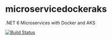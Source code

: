 # microservicedockeraks
.NET 6 Microservices with Docker and AKS

[![Build Status](https://dev.azure.com/rohansawant10553/Shopping/_apis/build/status/shoppingapi-pipeline?branchName=main)](https://dev.azure.com/rohansawant10553/Shopping/_build/latest?definitionId=6&branchName=main)
